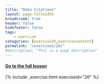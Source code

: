 ```yaml
---
title: "Data Citations"
layout: page-fullwidth
breadcrumb: true
header: false
hidefooter: false
tags:
    - exercise
categories: [exercise26,exercisecontent]
permalink: "/exercises/26/"
#description: "This is a page description"
---
```


<h4><a href="{{ site.url }}{{ site.baseurl }}/modules/4/c">Go to the full lesson</a></h4>
{% include _exercise.html exerciseid="26" %}
